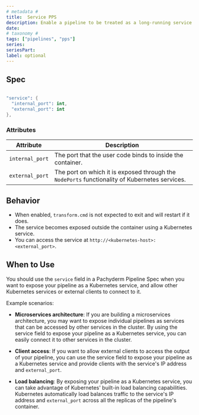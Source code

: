 ```yaml
---
# metadata # 
title:  Service PPS
description: Enable a pipeline to be treated as a long-running service.
date: 
# taxonomy #
tags: ["pipelines", "pps"]
series:
seriesPart:
label: optional
---
```


## Spec 

```s

"service": {
  "internal_port": int,
  "external_port": int
},

```

### Attributes 

|Attribute|Description|
|-|-|
|`internal_port`| The port that the user code binds to inside the container. |
|`external_port`| The port on which it is exposed through the `NodePorts` functionality of Kubernetes services.|

## Behavior 

- When enabled, `transform.cmd` is not expected to exit and will restart if it does.
- The service becomes exposed outside the container using a Kubernetes service.
- You can access the service at `http://<kubernetes-host>:<external_port>`.

## When to Use

You should use the `service` field in a Pachyderm Pipeline Spec when you want to expose your pipeline as a Kubernetes service, and allow other Kubernetes services or external clients to connect to it.

Example scenarios: 

- **Microservices architecture**: If you are building a microservices architecture, you may want to expose individual pipelines as services that can be accessed by other services in the cluster. By using the service field to expose your pipeline as a Kubernetes service, you can easily connect it to other services in the cluster.

- **Client access**: If you want to allow external clients to access the output of your pipeline, you can use the service field to expose your pipeline as a Kubernetes service and provide clients with the service's IP address and `external_port`.

- **Load balancing**: By exposing your pipeline as a Kubernetes service, you can take advantage of Kubernetes' built-in load balancing capabilities. Kubernetes automatically load balances traffic to the service's IP address and `external_port` across all the replicas of the pipeline's container.